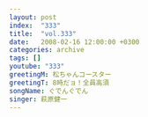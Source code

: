 ```yaml
---
layout: post
index:  "333"
title:  "vol.333"
date:   2008-02-16 12:00:00 +0300
categories: archive
tags: []
youtube: "333"
greetingM: 松ちゃんコースター
greetingT: 8時だョ！全員高須
songName: ぐでんぐでん
singer: 萩原健一
---
```

